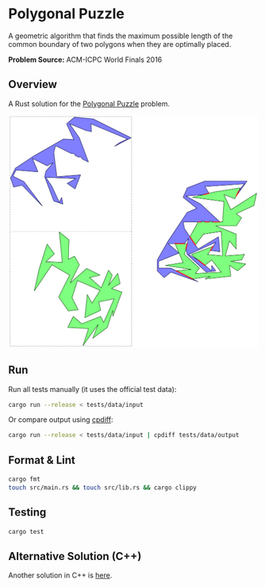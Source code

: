 # Polygonal Puzzle

A geometric algorithm that finds the maximum possible length of the common boundary of two polygons when they are optimally placed.

**Problem Source:** ACM-ICPC World Finals 2016

## Overview

A Rust solution for the [Polygonal Puzzle](https://open.kattis.com/problems/puzzle2) problem.

<p align="center">
  <img src="https://github.com/ChrisVilches/Polygonal-Puzzle/blob/main/images/sample1.png?raw=true" />
</p>

## Run

Run all tests manually (it uses the official test data):

```sh
cargo run --release < tests/data/input
```

Or compare output using [cpdiff](https://github.com/ChrisVilches/cpdiff):

```sh
cargo run --release < tests/data/input | cpdiff tests/data/output
```

## Format & Lint

```sh
cargo fmt
touch src/main.rs && touch src/lib.rs && cargo clippy
```

## Testing

```sh
cargo test
```

## Alternative Solution (C++)

Another solution in C++ is [here](https://github.com/ChrisVilches/Algorithms/blob/main/kattis/puzzle2.cpp).

